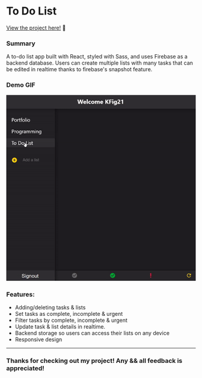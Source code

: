 # To Do List


<p><a href="https://kfig21.github.io/todo_list_react/" target="_blank" rel="noopener noreferrer">View the project here!</a> 👀</p>

<h3>Summary</h3>
<p>A to-do list app built with React, styled with Sass, and uses Firebase as a backend database. Users can create multiple lists with many tasks that can be edited in realtime thanks to firebase's snapshot feature.</p>

<h3>Demo GIF</h3>

![](demo.gif)

<h3>Features:</h3>

- Adding/deleting tasks & lists
- Set tasks as complete, incomplete & urgent
- Filter tasks by complete, incomplete & urgent
- Update task & list details in realtime.
- Backend storage so users can access their lists on any device
- Responsive design

-----------------------------

<h3>Thanks for checking out my project! Any && all feedback is appreciated!</h3>
